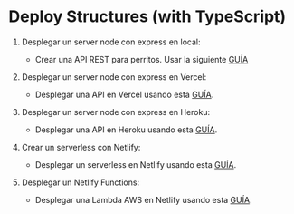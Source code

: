 # Deploy Structures (with TypeScript)

1. Desplegar un server node con express en local:

   - Crear una API REST para perritos. Usar la siguiente [GUÍA](https://dev.to/macmacky/get-better-with-typescript-using-express-3ik6)

2. Desplegar un server node con express en Vercel:

   - Desplegar una API en Vercel usando esta [GUÍA](https://dev.to/hte305/deploy-express-app-to-vercel-with-typescript-20nn).

3. Desplegar un server node con express en Heroku:

   - Desplegar una API en Heroku usando esta [GUÍA](https://dev.to/hte305/simple-deploy-typescript-application-to-heroku-5b6g).

4. Crear un serverless con Netlify:

   - Desplegar un serverless en Netlify usando esta [GUÍA](https://fjmduran.com/blog/netlify-functions-typescript-hola-mundo).

5. Desplegar un Netlify Functions:

   - Desplegar una Lambda AWS en Netlify usando esta [GUÍA](https://dev.to/atila/netlify-functions-typescript-3b3i).
